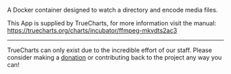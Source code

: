 A Docker container designed to watch a directory and encode media files.

This App is supplied by TrueCharts, for more information visit the manual: https://truecharts.org/charts/incubator/ffmpeg-mkvdts2ac3

---

TrueCharts can only exist due to the incredible effort of our staff.
Please consider making a [donation](https://truecharts.org/docs/about/sponsor) or contributing back to the project any way you can!
